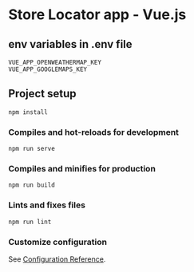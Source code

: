 # Store Locator app - Vue.js

## env variables in .env file
```
VUE_APP_OPENWEATHERMAP_KEY
VUE_APP_GOOGLEMAPS_KEY
```
## Project setup
```
npm install
```

### Compiles and hot-reloads for development
```
npm run serve
```

### Compiles and minifies for production
```
npm run build
```

### Lints and fixes files
```
npm run lint
```

### Customize configuration
See [Configuration Reference](https://cli.vuejs.org/config/).
